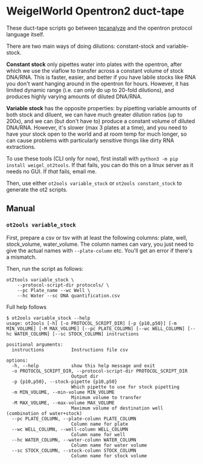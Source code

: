 # WeigelWorld Opentron2 duct-tape

These duct-tape scripts go between [tecanalyze](https://kdm9.shinyapps.io/tecanalyze) and the opentron protocol language itself.

There are two main ways of doing dilutions: constant-stock and variable-stock.

**Constant stock** only pipettes water into plates with the opentron, after which we use the viaflow to transfer across a constant volume of stock DNA/RNA. This is faster, easier, and better if you have labile stocks like RNA you don't want hanging around in the opentron for hours. However, it has limited dynamic range (i.e. can only do up to 20-fold dilutions), and produces highly varying amounts of diluted DNA/RNA.

**Variable stock** has the opposite properties: by pipetting variable amounts of both stock and diluent, we can have much greater dilution ratios (up to 200x), and we can (but don't have to) produce a constant volume of diluted DNA/RNA. However, it's slower (max 3 plates at a time), and you need to have your stock open to the world and at room temp for much longer, so can cause problems with particularly sensitive things like dirty RNA extractions.

To use these tools (CLI only for now), first install with `python3 -m pip install weigel_ot2tools`. If that fails, you can do this on a linux server as it needs no GUI. If *that* fails, email me.

Then, use either `ot2ools variable_stock` or `ot2ools constant_stock` to generate the ot2 scripts.


## Manual

### `ot2ools variable_stock`

First, prepare a csv or tsv with at least the following columns: plate, well, stock_volume, water_volume. The column names can vary, you just need to give the actual names with `--plate-column` etc. You'll get an error if there's a mismatch.

Then, run the script as follows:

```
ot2tools variable_stock \
	--protocol-script-dir protocols/ \
	--pc Plate_name --wc Well \
	--hc Water --sc DNA quantification.csv
```

Full help follows

```
$ ot2ools variable_stock --help
usage: ot2ools [-h] [-o PROTOCOL_SCRIPT_DIR] [-p {p10,p50}] [-m MIN_VOLUME] [-M MAX_VOLUME] [--pc PLATE_COLUMN] [--wc WELL_COLUMN] [--hc WATER_COLUMN] [--sc STOCK_COLUMN] instructions

positional arguments:
  instructions          Instructions file csv

options:
  -h, --help            show this help message and exit
  -o PROTOCOL_SCRIPT_DIR, --protocol-script-dir PROTOCOL_SCRIPT_DIR
                        Output dir
  -p {p10,p50}, --stock-pipette {p10,p50}
                        Which pipette to use for stock pipetting
  -m MIN_VOLUME, --min-volume MIN_VOLUME
                        Minimum volume to transfer
  -M MAX_VOLUME, --max-volume MAX_VOLUME
                        Maximum volume of destination well (combination of water+stock)
  --pc PLATE_COLUMN, --plate-column PLATE_COLUMN
                        Column name for plate
  --wc WELL_COLUMN, --well-column WELL_COLUMN
                        Column name for well
  --hc WATER_COLUMN, --water-column WATER_COLUMN
                        Column name for water volume
  --sc STOCK_COLUMN, --stock-column STOCK_COLUMN
                        Column name for stock volume
```
